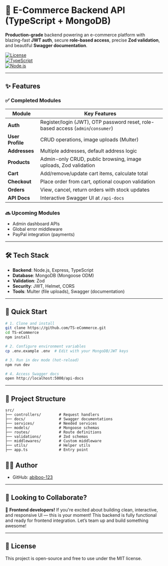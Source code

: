 # 🚀 E-Commerce Backend API (TypeScript + MongoDB)

**Production-grade** backend powering an e-commerce platform with blazing-fast **JWT auth**, secure **role-based access**, precise **Zod validation**,
and beautiful **Swagger documentation**.

[![License](https://img.shields.io/badge/license-MIT-blue.svg)](LICENSE)  
[![TypeScript](https://img.shields.io/badge/TypeScript-5.0+-3178C6.svg)](https://www.typescriptlang.org/)  
[![Node.js](https://img.shields.io/badge/Node.js-18.x-68A063.svg)](https://nodejs.org/)

---

## ✨ **Features**

### ✅ **Completed Modules**

| Module           | Key Features                                                                     |
| ---------------- | -------------------------------------------------------------------------------- |
| **Auth**         | Register/login (JWT), OTP password reset, role-based access (`admin`/`consumer`) |
| **User Profile** | CRUD operations, image uploads (Multer)                                          |
| **Addresses**    | Multiple addresses, default address logic                                        |
| **Products**     | Admin-only CRUD, public browsing, image uploads, Zod validation                  |
| **Cart**         | Add/remove/update cart items, calculate total                                    |
| **Checkout**     | Place order from cart, optional coupon validation                                |
| **Orders**       | View, cancel, return orders with stock updates                                   |
| **API Docs**     | Interactive Swagger UI at `/api-docs`                                            |

### 🔜 **Upcoming Modules**

- Admin dashboard APIs
- Global error middleware
- PayPal integration (payments)

---

## 🛠 **Tech Stack**

- **Backend**: Node.js, Express, TypeScript
- **Database**: MongoDB (Mongoose ODM)
- **Validation**: Zod
- **Security**: JWT, Helmet, CORS
- **Tools**: Multer (file uploads), Swagger (documentation)

---

## 🚀 **Quick Start**

```bash
# 1. Clone and install
git clone https://github.com/TS-eCommerce.git
cd TS-eCommerce
npm install

# 2. Configure environment variables
cp .env.example .env  # Edit with your MongoDB/JWT keys

# 3. Run in dev mode (hot-reload)
npm run dev

# 4. Access Swagger docs
open http://localhost:5000/api-docs
```

---

## 📁 Project Structure

```
src/
├── controllers/        # Request handlers
├── docs/               # Swagger documentations
├── services/           # Needed services
├── models/             # Mongoose schemas
├── routes/             # Route definitions
├── validations/        # Zod schemas
├── middlewares/        # Custom middleware
├── utils/              # Helper utils
├── app.ts              # Entry point
```

## 👨‍💻 Author

- GitHub: [abiboo-123](https://github.com/abiboo-123)

---

## 🤝 Looking to Collaborate?

🎨 **Frontend developers!** If you're excited about building clean, interactive, and responsive UI — this is your moment! This backend is fully
functional and ready for frontend integration. Let’s team up and build something awesome!

---

## 🪪 License

This project is open-source and free to use under the MIT license.
